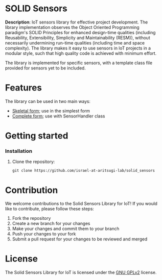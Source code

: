 # SOLID Sensors

**Description**:  IoT sensors library for effective project development. The library implementation observes the Object Oriented Programming paradigm's SOLID Principles for enhanced design-time qualities (including Reusability, Extensibility, Simplicity and Maintainability (RESM)), without necessarily undermining run-time qualities (including time and space complexity). The library makes it easy to use sensors in IoT projects in a modular style, such that high quality code is achieved with minimum effort.

The library is implemented for specific sensors, with a template class file provided for sensors yet to be included.


Features
=============
The library can be used in two main ways:
- [Skeletal form](./examples/example1-simple.cpp); use in the simplest form
- [Complete form](./examples/example2-with-handler.cpp); use with SensorHandler class

Getting started
=============
### Installation

1. Clone the repository:
    ``` 
    git clone https://github.com/israel-at-aritsugi-lab/solid_sensors

    ```

Contribution
=============
We welcome contributions to the Solid Sensors Library for IoT! If you would like to contribute, please follow these steps:

1. Fork the repository
1. Create a new branch for your changes
1. Make your changes and commit them to your branch
1. Push your changes to your fork
1. Submit a pull request for your changes to be reviewed and merged

License
=============

The Solid Sensors Library for IoT is licensed under the [GNU GPLv2](http://www.gnu.org/licenses/old-licenses/gpl-2.0.html) license.
